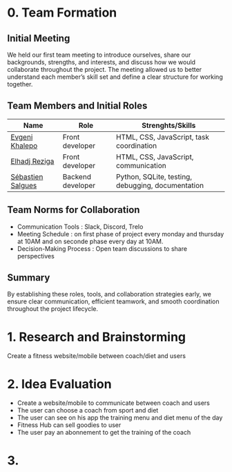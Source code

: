 # 0. Team Formation
## Initial Meeting

We held our first team meeting to introduce ourselves, share our backgrounds, strengths, and interests, and discuss how we would collaborate throughout the project. The meeting allowed us to better understand each member’s skill set and define a clear structure for working together.
## Team Members and Initial Roles

| Name | Role       | Strenghts/Skills          |
|--------|------------------|----------------------|
|[Evgeni Khalepo](https://github.com/Genia888) | Front developer       | HTML, CSS, JavaScript, task coordination        |
|[Elhadj Reziga](https://github.com/hedjouj)  |Front developer | HTML, CSS, JavaScript, communication   |
|[Sébastien Salgues](https://github.com/SebSa12000)  | Backend developer    | Python, SQLite, testing, debugging, documentation       |

## Team Norms for Collaboration
- Communication Tools : Slack, Discord, Trelo
- Meeting Schedule : on first phase of project every monday and thursday at 10AM and on seconde phase every day at 10AM.
- Decision-Making Process : Open team discussions to share perspectives
 ## Summary
 By establishing these roles, tools, and collaboration strategies early, we ensure clear communication, efficient teamwork, and smooth coordination throughout the project lifecycle.

# 1. Research and Brainstorming
Create a fitness website/mobile between coach/diet and users

# 2. Idea Evaluation
- Create a website/mobile to communicate between coach and users
- The user can choose a coach from sport and diet
- The user can see on his app the training menu and diet menu of the day
- Fitness Hub can sell goodies to user
- The user pay an abonnement to get the training of the coach

# 3.
